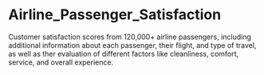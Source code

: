 # Airline_Passenger_Satisfaction
Customer satisfaction scores from 120,000+ airline passengers, including additional information about each passenger, their flight, and type of travel, as well as ther evaluation of different factors like cleanliness, comfort, service, and overall experience.
